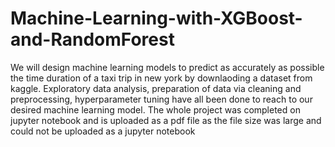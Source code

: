 # Machine-Learning-with-XGBoost-and-RandomForest
We will design machine learning models to predict as accurately as possible the time duration of a taxi trip in new york by downlaoding a dataset from kaggle.
Exploratory data analysis, preparation of data via cleaning and preprocessing, hyperparameter tuning have all been done to reach to our desired machine learning model.
The whole project was completed on jupyter notebook and is uploaded as a pdf file as the file size was large and could not be uploaded as a jupyter notebook
